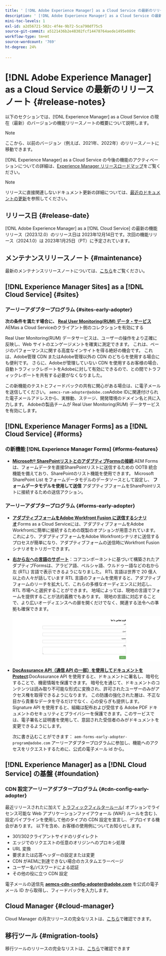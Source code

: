 ```yaml
---
title: ' [!DNL Adobe Experience Manager] as a Cloud Service の最新のリリースノート'
description: ' [!DNL Adobe Experience Manager] as a Cloud Service の最新のリリースノート'
mini-toc-levels: 1
exl-id: a2d56721-502c-4f4e-9b72-5ca790df75c5
source-git-commit: a5121436b2e48302fcf14478764aede1495e089c
workflow-type: tm+mt
source-wordcount: '769'
ht-degree: 24%

---
```


# [!DNL Adobe Experience Manager] as a Cloud Service の最新のリリースノート  {#release-notes}

以下のセクションでは、[!DNL Experience Manager] as a Cloud Service の現在（最新）のバージョンの機能リリースノートの概要について説明します。

>[!NOTE]
>
>ここから、以前のバージョン（例えば、2021年、2022年）のリリースノートに移動できます。
>
>[!DNL Experience Manager] as a Cloud Service の今後の機能のアクティベーションについての詳細は、[Experience Manager リリースロードマップ](https://experienceleague.adobe.com/docs/experience-manager-release-information/aem-release-updates/update-releases-roadmap.html?lang=ja)をご覧ください。

>[!NOTE]
>
>リリースに直接関連しないドキュメント更新の詳細については、[最近のドキュメントの更新](https://experienceleague.adobe.com/docs/experience-manager-release-information/aem-release-updates/doc-updates/documentation-updates.html?lang=ja)を参照してください。

## リリース日 {#release-date}

[!DNL Adobe Experience Manager] as a [!DNL Cloud Service] の最新の機能リリース（2023.12.0）のリリース日は 2023年12月14日です。次回の機能リリース（2024.1.0）は 2023年1月25日（PT）に予定されています。

## メンテナンスリリースノート {#maintenance}

最新のメンテナンスリリースノートについては、[こちら](/help/release-notes/maintenance/latest.md)をご覧ください。

<!-- 

## Release Video {#release-video}

Have a look at the December 2023 Release Overview video for a summary of the features added in the 2023.12.0 release:

>[!VIDEO](https://video.tv.adobe.com/v/3425864?quality=12)

-->

## [!DNL Experience Manager Sites] as a [!DNL Cloud Service] {#sites}

### アーリーアダプタープログラム {#sites-early-adopter}

**次の条件を満たす場合に、 [Real User Monitoring(RUM) データ・サービス](/help/implementing/cloud-manager/content-requests.md#real-user-monitoring-for-aem-as-a-cloud-service)** AEMas a Cloud Serviceのクライアント側のコレクションを有効にする

Real User Monitoring(RUM) データサービスは、ユーザーの操作をより正確に反映し、Web サイトのエンゲージメントを確実に測定できます。 これは、ページのパフォーマンスに関する高度なインサイトを得る絶好の機会です。 これは、Adobe管理 CDN またはAdobe管理以外の CDN のどちらを使用する場合にも便利です。 さらに、Adobeが管理していない CDN を使用するお客様の場合、自動トラフィックレポートをAdobeに対して有効にできるので、との間でトラフィックレポートを共有する必要がなくなりました。

この新機能のテストとフィードバックの共有に関心がある場合は、に電子メールを送信してください。 `aemcs-rum-adopter@adobe.com`Adobe IDに関連付けられた電子メールアドレスから、実稼動、ステージ、開発環境のドメイン名と共に入力します。 Adobeの製品チームが Real User Monitoring(RUM) データサービスを有効にします。


<!--

## [!DNL Experience Manager Assets] as a [!DNL Cloud Service] {#assets}

### New Features in Admin View {#admin-view-features}



* **Smart tags blocklist**: Experience Manager Assets now enables you to define a list of blocked tags. These tags are automatically removed from the auto-generated smart tags when you upload assets to the repository. This capability performs tags governance and saves a lot of time as you can add a tag to the block list and AEM Assets automatically excludes it from the list of tags for any of the assets that are added to the repository.

  ![storage usage insights](/help/assets/assets/block-tags.png)


**Video Preview**: AEM Assets now generates preview renditions of all supported video formats by default, without the need to configure a processing profile.

-->

## [!DNL Experience Manager Forms] as a [!DNL Cloud Service] {#forms}

### の新機能 [!DNL Experience Manager Forms] {#forms-features}

* **[Microsoft® SharePointリストとのアダプティブFormsの接続](/help/forms/configure-submit-actions-core-components.md#submit-to-sharepoint)**:AEM Formsは、フォームデータを直接SharePointリストに送信するための OOTB 統合機能を備えており、SharePointのリスト機能を使用できます。 Microsoft SharePoint List をフォームデータモデルのデータソースとして設定し、 **フォームデータモデルを使用して送信** アダプティブフォームをSharePointリストに接続するための送信アクション。

<!-- 

* **Configure a shard for Adobe Sign for AEM Forms**: Adobe distributes Acrobat Sign API around the globe in many deployment units called "shards." Each shard serves a customer's account, such as NA1, NA2, NA3, EU1, JP1, AU1, IN1, and others. The shard names correspond to geographic locations. You can now use more than one shard while using Adobe Sign integration with AEM Forms. 

-->

### アーリーアダプタープログラム {#forms-early-adopter}

* **[アダプティブフォームをAdobe Workfront Fusion に送信するシナリオ](/help/forms/submit-adaptive-form-to-workfront-fusion.md)**:Forms as a Cloud Serviceには、アダプティブフォームをAdobe Workfrontに簡単に接続するための既製のオプションが用意されています。 これにより、アダプティブフォームをAdobe Workfrontシナリオに送信するプロセスが簡単になり、アダプティブフォームの送信時にWorkfront Fusion シナリオをトリガーできます。

* **[右から左への言語のサポート](/help/forms/supporting-new-language-localization-core-components.md)**：コアコンポーネントに基づいて構築されたアダプティブFormsは、アラビア語、ペルシャ語、ウルドゥー語などの右から左 (RTL) 言語で表示できるようになりました。 RTL 言語は世界で 20 億人以上の人々が話しています RTL 言語のフォームを使用すると、アダプティブフォームのリーチを拡大して、これらの多様なオーディエンスに対応し、RTL 市場へと選択することができます。 地域によっては、現地の言語でフォームを提供することが法的義務でもあります。 現地の言語に対応することで、より広いオーディエンスへの扉を開くだけでなく、関連する法令への準拠も確保できます。

  ![右から左への言語サポート](/help/forms/assets/right-to-left-language-support.png)

* **[DocAssurance API（通信 API の一部）を使用してドキュメントをProtect](/help/forms/aem-forms-cloud-service-communications-introduction.md#document-assurance-doc-assurance)**:DocAssurance API を使用すると、ドキュメントに署名し、暗号化することで、機密情報を保護できます。 暗号化を通じて、ドキュメントのコンテンツは読み取り不可能な形式に変換され、許可されたユーザーのみがアクセス権を取得できるようになります。 この防護の強化された層は、不正な目から貴重なデータを守るだけでなく、心の安らぎも提供します。 Signature API を使用すると、組織は配布および受信する Adobe PDF ドキュメントのセキュリティとプライバシーを保護できます。このサービスでは、電子署名と証明書を使用して、意図された受信者のみがドキュメントを変更できるようにします。

  次に書き込むことができます： `aem-forms-early-adopter-program@adobe.com` アーリーアダプタープログラムに参加し、機能へのアクセスをリクエストするために、公式の電子メール id から。

## [!DNL Experience Manager] as a [!DNL Cloud Service] の基盤 {#foundation}

### CDN 設定アーリーアダプタープログラム {#cdn-config-early-adopter}

最近リリースされたに加えて [トラフィックフィルタールール](/help/security/traffic-filter-rules-including-waf.md)( オプションでライセンス可能な Web アプリケーションファイアウォール (WAF) ルールを含む )、設定パイプラインを使用して他のタイプの CDN 設定を宣言し、デプロイする機会があります。 以下を含め、お客様の使用例についてお知らせします。
* 301/302クライアントサイドのリダイレクト
* エッジでのリクエストの任意のオリジンへのプロキシ処理
* URL 変換
* 要求または応答ヘッダーの設定または変更
* CDN がAEMに到達できない場合のカスタムエラーページ
* ユーザー名/パスワードによる認証
* その他の役に立つ CDN 設定

電子メールの送信先 **aemcs-cdn-config-adopter@adobe.com** を公式の電子メール ID から取得し、フィードバックを入力します。

## Cloud Manager {#cloud-manager}

Cloud Manager の月次リリースの完全なリストは、[こちら](/help/implementing/cloud-manager/release-notes/current.md)で確認できます。

## 移行ツール {#migration-tools}

移行ツールのリリースの完全なリストは、[こちら](/help/journey-migration/release-notes/release-notes-migration-tools-current.md)で確認できます
